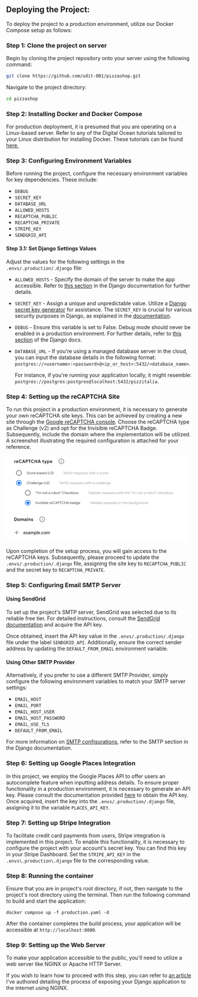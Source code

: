 ## Deploying the Project:
To deploy the project to a production environment, utilize our Docker Compose setup as follows:

### Step 1: Clone the project on server
Begin by cloning the project repository onto your server using the following command:

```bash
git clone https://github.com/udit-001/pizzashop.git
```

Navigate to the project directory:
```bash
cd pizzashop
```

### Step 2: Installing Docker and Docker Compose
For production deployment, it is presumed that you are operating on a Linux-based server. Refer to any of the Digital Ocean tutorials tailored to your Linux distribution for installing Docker. These tutorials can be found [here.](https://www.digitalocean.com/community/tutorial-collections/how-to-install-and-use-docker)

### Step 3: Configuring Environment Variables
Before running the project, configure the necessary environment variables for key dependencies. These include:

- `DEBUG`
- `SECRET_KEY`
- `DATABASE_URL`
- `ALLOWED_HOSTS`
- `RECAPTCHA_PUBLIC`
- `RECAPTCHA_PRIVATE`
- `STRIPE_KEY`
- `SENDGRID_API`

#### Step 3.1: Set Django Settings Values
Adjust the values for the following settings in the `.envs/.production/.django` file:

- `ALLOWED_HOSTS` - Specify the domain of the server to make the app accessible. Refer to [this section](https://docs.djangoproject.com/en/dev/ref/settings/#allowed-hosts) in the Django documentation for further details.
- `SECRET_KEY` - Assign a unique and unpredictable value. Utilize a [Django secret key generator](https://djecrety.ir/) for assistance. The `SECRET_KEY` is crucial for various security purposes in Django, as explained in the [documentation](https://docs.djangoproject.com/en/dev/ref/settings/#secret-key).
- `DEBUG` - Ensure this variable is set to False. Debug mode should never be enabled in a production environment. For further details, refer to [this section](https://docs.djangoproject.com/en/dev/ref/settings/#std-setting-DEBUG) of the Django docs.
- `DATABASE_URL` - If you're using a managed database server in the cloud, you can input the database details in the following format: `postgres://<username>:<password>@<ip_or_host>:5432/<database_name>`.

  For instance, if you're running your application locally, it might resemble: `postgres://postgres:postgres@localhost:5432/pizzitalia`.


### Step 4: Setting up the reCAPTCHA Site
To run this project in a production environment, it is necessary to generate your own reCAPTCHA site keys. This can be achieved by creating a new site through the [Google reCAPTCHA console](https://www.google.com/recaptcha/admin/). Choose the reCAPTCHA type as Challenge (v2) and opt for the Invisible reCAPTCHA Badge. Subsequently, include the domain where the implementation will be utilized. A screenshot illustrating the required configuration is attached for your reference.

![reCAPTCHA Setting](/docs/recaptcha-setting.png)

Upon completion of the setup process, you will gain access to the reCAPTCHA keys. Subsequently, please proceed to update the `.envs/.production/.django` file, assigning the site key to `RECAPTCHA_PUBLIC` and the secret key to `RECAPTCHA_PRIVATE`.


### Step 5: Configuring Email SMTP Server

#### Using SendGrid
To set up the project's SMTP server, SendGrid was selected due to its reliable free tier. For detailed instructions, consult the [SendGrid documentation](https://docs.sendgrid.com/for-developers/sending-email/integrating-with-the-smtp-api) and acquire the API key.

Once obtained, insert the API key value in the `.envs/.production/.django` file under the label `SENDGRID_API`. Additionally, ensure the correct sender address by updating the `DEFAULT_FROM_EMAIL` environment variable.

#### Using Other SMTP Provider
Alternatively, if you prefer to use a different SMTP Provider, simply configure the following environment variables to match your SMTP server settings:

- `EMAIL_HOST`
- `EMAIL_PORT`
- `EMAIL_HOST_USER`
- `EMAIL_HOST_PASSWORD`
- `EMAIL_USE_TLS`
- `DEFAULT_FROM_EMAIL`

For more information on [SMTP configurations](https://docs.djangoproject.com/en/dev/topics/email/#smtp-backend), refer to the SMTP section in the Django documentation.

### Step 6: Setting up Google Places Integration
In this project, we employ the Google Places API to offer users an autocomplete feature when inputting address details. To ensure proper functionality in a production environment, it is necessary to generate an API key. Please consult the documentation provided [here](https://developers.google.com/maps/documentation/places/web-service/get-api-key) to obtain the API key. Once acquired, insert the key into the `.envs/.production/.django` file, assigning it to the variable `PLACES_API_KEY`.

### Step 7: Setting up Stripe Integration
To facilitate credit card payments from users, Stripe integration is implemented in this project. To enable this functionality, it is necessary to configure the project with your account's secret key. You can find this key in your Stripe Dashboard. Set the `STRIPE_API_KEY` in the `.envs\.production\.django` file to the corresponding value.

### Step 8: Running the container
Ensure that you are in project's root directory, if not, then navigate to the project's root directory using the terminal. Then run the following command to build and start the application:

   ```
   docker compose up -f production.yaml -d
   ```

After the container completes the build process, your application will be accessible at `http://localhost:8000`.

### Step 9: Setting up the Web Server
To make your application accessible to the public, you'll need to utilize a web server like NGINX or Apache HTTP Server.

If you wish to learn how to proceed with this step, you can refer to [an article](https://idiomaticprogrammers.com/post/django-in-production-part-2/) I've authored detailing the process of exposing your Django application to the internet using NGINX.
